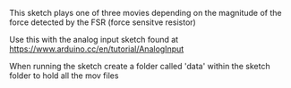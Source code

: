 This sketch plays one of three movies depending on the magnitude of the force detected by the FSR (force sensitve resistor) 

Use this with the analog input sketch found at https://www.arduino.cc/en/tutorial/AnalogInput

When running the sketch create a folder called 'data' within the sketch folder to hold all the mov files 
